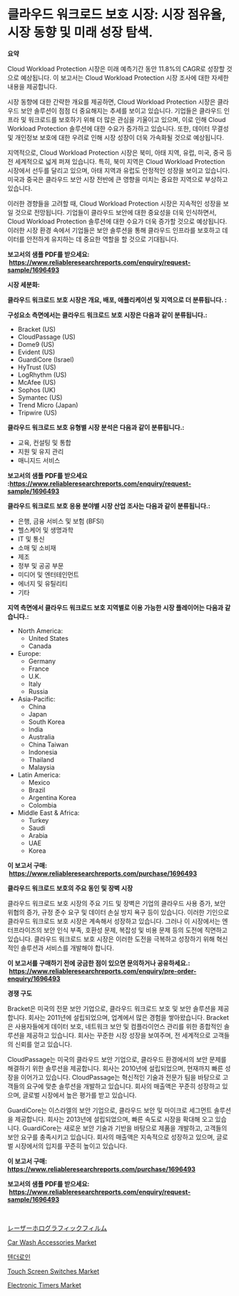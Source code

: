 <p><h1>클라우드 워크로드 보호 시장: 시장 점유율, 시장 동향 및 미래 성장 탐색.</h1></p><p><strong>요약</strong></p>
<p><p>Cloud Workload Protection 시장은 미래 예측기간 동안 11.8%의 CAGR로 성장할 것으로 예상됩니다. 이 보고서는 Cloud Workload Protection 시장 조사에 대한 자세한 내용을 제공합니다.</p><p>시장 동향에 대한 간략한 개요를 제공하면, Cloud Workload Protection 시장은 클라우드 보안 솔루션이 점점 더 중요해지는 추세를 보이고 있습니다. 기업들은 클라우드 인프라 및 워크로드를 보호하기 위해 더 많은 관심을 기울이고 있으며, 이로 인해 Cloud Workload Protection 솔루션에 대한 수요가 증가하고 있습니다. 또한, 데이터 무결성 및 개인정보 보호에 대한 우려로 인해 시장 성장이 더욱 가속화될 것으로 예상됩니다.</p><p>지역적으로, Cloud Workload Protection 시장은 북미, 아태 지역, 유럽, 미국, 중국 등 전 세계적으로 넓게 퍼져 있습니다. 특히, 북미 지역은 Cloud Workload Protection 시장에서 선두를 달리고 있으며, 아태 지역과 유럽도 안정적인 성장을 보이고 있습니다. 미국과 중국은 클라우드 보안 시장 전반에 큰 영향을 미치는 중요한 지역으로 부상하고 있습니다.</p><p>이러한 경향들을 고려할 때, Cloud Workload Protection 시장은 지속적인 성장을 보일 것으로 전망됩니다. 기업들이 클라우드 보안에 대한 중요성을 더욱 인식하면서, Cloud Workload Protection 솔루션에 대한 수요가 더욱 증가할 것으로 예상됩니다. 이러한 시장 환경 속에서 기업들은 보안 솔루션을 통해 클라우드 인프라를 보호하고 데이터를 안전하게 유지하는 데 중요한 역할을 할 것으로 기대됩니다.</p></p>
<p><strong>보고서의 샘플 PDF를 받으세요: &nbsp;<a href="https://www.reliableresearchreports.com/enquiry/request-sample/1696493">https://www.reliableresearchreports.com/enquiry/request-sample/1696493</a></strong></p>
<p><strong>시장 세분화:</strong></p>
<p><strong> 클라우드 워크로드 보호 시장은 개요, 배포, 애플리케이션 및 지역으로 더 분류됩니다. :</strong></p>
<p><strong>구성요소 측면에서는 클라우드 워크로드 보호 시장은 다음과 같이 분류됩니다.:</strong></p>
<p><ul><li>Bracket (US)</li><li>CloudPassage (US)</li><li>Dome9 (US)</li><li>Evident (US)</li><li>GuardiCore (Israel)</li><li>HyTrust (US)</li><li>LogRhythm (US)</li><li>McAfee (US)</li><li>Sophos (UK)</li><li>Symantec (US)</li><li>Trend Micro (Japan)</li><li>Tripwire (US)</li></ul></p>
<p><strong> 클라우드 워크로드 보호 유형별 시장 분석은 다음과 같이 분류됩니다.:</strong></p>
<p><ul><li>교육, 컨설팅 및 통합</li><li>지원 및 유지 관리</li><li>매니지드 서비스</li></ul></p>
<p><strong>보고서의 샘플 PDF를 받으세요 :<a href="https://www.reliableresearchreports.com/enquiry/request-sample/1696493">https://www.reliableresearchreports.com/enquiry/request-sample/1696493</a></strong></p>
<p><strong> 클라우드 워크로드 보호 응용 분야별 시장 산업 조사는 다음과 같이 분류됩니다.:</strong></p>
<p><ul><li>은행, 금융 서비스 및 보험 (BFSI)</li><li>헬스케어 및 생명과학</li><li>IT 및 통신</li><li>소매 및 소비재</li><li>제조</li><li>정부 및 공공 부문</li><li>미디어 및 엔터테인먼트</li><li>에너지 및 유틸리티</li><li>기타</li></ul></p>
<p><strong>지역 측면에서 클라우드 워크로드 보호 지역별로 이용 가능한 시장 플레이어는 다음과 같습니다.:</strong></p>
<p><ul>
    <li>
        North America:
        <ul>
            <li>United States</li>
            <li>Canada</li>
        </ul>
    </li>
    <li>
        Europe:
        <ul>
            <li>Germany</li>
            <li>France</li>
            <li>U.K.</li>
            <li>Italy</li>
            <li>Russia</li>
        </ul>
    </li>
    <li>
        Asia-Pacific:
        <ul>
            <li>China</li>
            <li>Japan</li>
            <li>South Korea</li>
            <li>India</li>
            <li>Australia</li>
            <li>China Taiwan</li>
            <li>Indonesia</li>
            <li>Thailand</li>
            <li>Malaysia</li>
        </ul>
    </li>
    <li>
        Latin America:
        <ul>
            <li>Mexico</li>
            <li>Brazil</li>
            <li>Argentina Korea</li>
            <li>Colombia</li>
        </ul>
    </li>
    <li>
        Middle East & Africa:
        <ul>
            <li>Turkey</li>
            <li>Saudi</li>
            <li>Arabia</li>
            <li>UAE</li>
            <li>Korea</li>
        </ul>
    </li>
    </ul></p>
<p><strong>이 보고서 구매: &nbsp;<a href="https://www.reliableresearchreports.com/purchase/1696493">https://www.reliableresearchreports.com/purchase/1696493</a></strong></p>
<p><strong>클라우드 워크로드 보호의 주요 동인 및 장벽 시장</strong></p>
<p><p>클라우드 워크로드 보호 시장의 주요 기드 및 장벽은 기업의 클라우드 사용 증가, 보안 위협의 증가, 규정 준수 요구 및 데이터 손실 방지 욕구 등이 있습니다. 이러한 기인으로 클라우드 워크로드 보호 시장은 계속해서 성장하고 있습니다. 그러나 이 시장에서는 엔터프라이즈의 보안 인식 부족, 호환성 문제, 복잡성 및 비용 문제 등의 도전에 직면하고 있습니다. 클라우드 워크로드 보호 시장은 이러한 도전을 극복하고 성장하기 위해 혁신적인 솔루션과 서비스를 개발해야 합니다.</p></p>
<p><strong>이 보고서를 구매하기 전에 궁금한 점이 있으면 문의하거나 공유하세요.: &nbsp;<a href="https://www.reliableresearchreports.com/enquiry/pre-order-enquiry/1696493">https://www.reliableresearchreports.com/enquiry/pre-order-enquiry/1696493</a></strong></p>
<p><strong>경쟁 구도</strong></p>
<p><p>Bracket은 미국의 전문 보안 기업으로, 클라우드 워크로드 보호 및 보안 솔루션을 제공합니다. 회사는 2011년에 설립되었으며, 업계에서 많은 경험을 쌓아왔습니다. Bracket은 사용자들에게 데이터 보호, 네트워크 보안 및 컴플라이언스 관리를 위한 종합적인 솔루션을 제공하고 있습니다. 회사는 꾸준한 시장 성장을 보여주며, 전 세계적으로 고객들의 신뢰를 얻고 있습니다.</p><p>CloudPassage는 미국의 클라우드 보안 기업으로, 클라우드 환경에서의 보안 문제를 해결하기 위한 솔루션을 제공합니다. 회사는 2010년에 설립되었으며, 현재까지 빠른 성장을 이어가고 있습니다. CloudPassage는 혁신적인 기술과 전문가 팀을 바탕으로 고객들의 요구에 맞춘 솔루션을 개발하고 있습니다. 회사의 매출액은 꾸준히 성장하고 있으며, 글로벌 시장에서 높은 평가를 받고 있습니다.</p><p>GuardiCore는 이스라엘의 보안 기업으로, 클라우드 보안 및 마이크로 세그먼트 솔루션을 제공합니다. 회사는 2013년에 설립되었으며, 빠른 속도로 시장을 확대해 오고 있습니다. GuardiCore는 새로운 보안 기술과 기반을 바탕으로 제품을 개발하고, 고객들의 보안 요구를 충족시키고 있습니다. 회사의 매출액은 지속적으로 성장하고 있으며, 글로벌 시장에서의 입지를 꾸준히 높이고 있습니다.</p></p>
<p><strong>이 보고서 구매: &nbsp; <a href="https://www.reliableresearchreports.com/purchase/1696493">https://www.reliableresearchreports.com/purchase/1696493</a></strong></p>
<p><strong>보고서의 샘플 PDF를 받으세요: &nbsp;<a href="https://www.reliableresearchreports.com/enquiry/request-sample/1696493">https://www.reliableresearchreports.com/enquiry/request-sample/1696493</a></strong><strong></strong></p>
<p>&nbsp;</p>
<p><p><a href="https://github.com/dzy793153605/Market-Research-Report-List-1/blob/main/135911911958.md">レーザーホログラフィックフィルム</a></p><p><a href="https://issuu.com/reportprime-2/docs/car-wash-accessories-market-size-2030.pptx">Car Wash Accessories Market</a></p><p><a href="https://github.com/vseigx30c9a1j/Market-Research-Report-List-1/blob/main/941824911164.md">텐더로인</a></p><p><a href="https://github.com/jodemen/Market-Research-Report-List-2/blob/main/touch-screen-switches-market.md">Touch Screen Switches Market</a></p><p><a href="https://github.com/jj19131/Market-Research-Report-List-2/blob/main/electronic-timers-market.md">Electronic Timers Market</a></p></p>